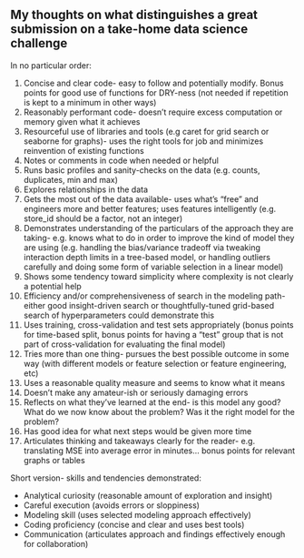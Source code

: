 ## My thoughts on what distinguishes a great submission on a take-home data science challenge

In no particular order:

1. Concise and clear code- easy to follow and potentially modify. Bonus points for good use of functions for DRY-ness (not needed if repetition is kept to a minimum in other ways)
2. Reasonably performant code- doesn’t require excess computation or memory given what it achieves
3. Resourceful use of libraries and tools (e.g caret for grid search or seaborne for graphs)- uses the right tools for job and minimizes reinvention of existing functions
4. Notes or comments in code when needed or helpful
5. Runs basic profiles and sanity-checks on the data (e.g. counts, duplicates, min and max)
6. Explores relationships in the data
7. Gets the most out of the data available- uses what’s “free” and engineers more and better features; uses features intelligently (e.g. store_id should be a factor, not an integer)
8. Demonstrates understanding of the particulars of the approach they are taking- e.g. knows what to do in order to improve the kind of model they are using (e.g. handling the bias/variance tradeoff via tweaking interaction depth limits in a tree-based model, or handling outliers carefully and doing some form of variable selection in a linear model)
9. Shows some tendency toward simplicity where complexity is not clearly a potential help
10. Efficiency and/or comprehensiveness of search in the modeling path- either good insight-driven search or thoughtfully-tuned grid-based search of hyperparameters could demonstrate this
11. Uses training, cross-validation and test sets appropriately (bonus points for time-based split, bonus points for having a “test” group that is not part of cross-validation for evaluating the final model)
12. Tries more than one thing- pursues the best possible outcome in some way (with different models or feature selection or feature engineering, etc)
13. Uses a reasonable quality measure and seems to know what it means
14. Doesn’t make any amateur-ish or seriously damaging errors
15. Reflects on what they’ve learned at the end- is this model any good? What do we now know about the problem? Was it the right model for the problem?
16. Has good idea for what next steps would be given more time
17. Articulates thinking and takeaways clearly for the reader- e.g. translating MSE into average error in minutes… bonus points for relevant graphs or tables


Short version- skills and tendencies demonstrated:

* Analytical curiosity (reasonable amount of exploration and insight)
* Careful execution (avoids errors or sloppiness)
* Modeling skill (uses selected modeling approach effectively)
* Coding proficiency (concise and clear and uses best tools)
* Communication (articulates approach and findings effectively enough for collaboration)


